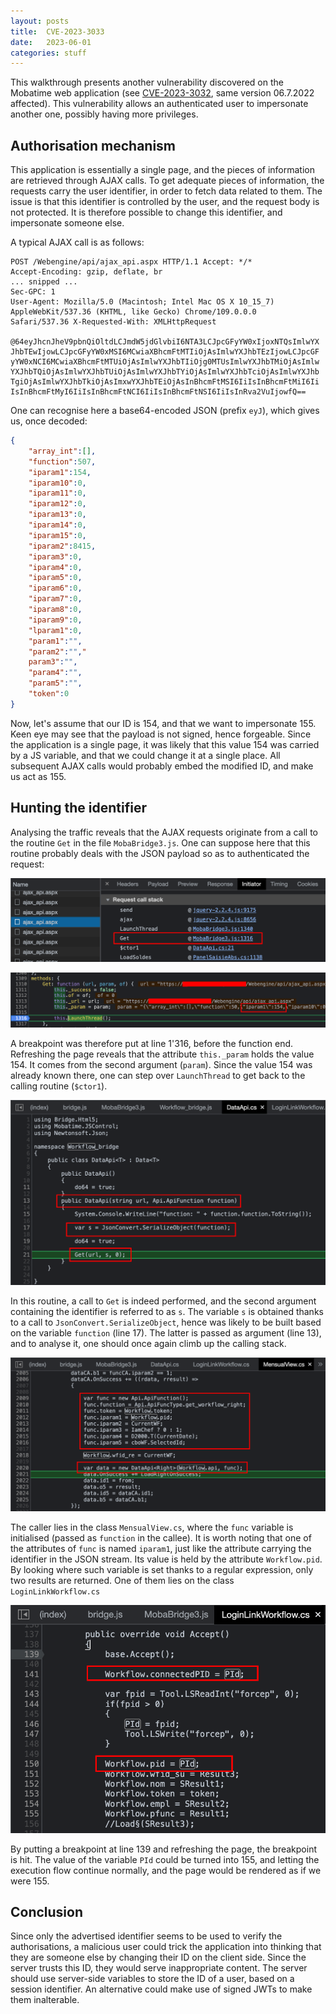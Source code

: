 ```yaml
---
layout: posts
title:  CVE-2023-3033
date:   2023-06-01
categories: stuff
---
```


This walkthrough presents another vulnerability discovered on the Mobatime web application (see [CVE-2023-3032](/stuff/2023/06/01/cve-2023-3032.html), same version 06.7.2022 affected). This vulnerability allows an authenticated user to impersonate another one, possibly having more privileges.

## Authorisation mechanism

This application is essentially a single page, and the pieces of information are retrieved through AJAX calls. To get adequate pieces of information, the requests carry the user identifier, in order to fetch data related to them. The issue is that this identifier is controlled by the user, and the request body is not protected. It is therefore possible to change this identifier, and impersonate someone else.

A typical AJAX call is as follows:

```
POST /Webengine/api/ajax_api.aspx HTTP/1.1 Accept: */*
Accept-Encoding: gzip, deflate, br
... snipped ...
Sec-GPC: 1
User-Agent: Mozilla/5.0 (Macintosh; Intel Mac OS X 10_15_7)
AppleWebKit/537.36 (KHTML, like Gecko) Chrome/109.0.0.0
Safari/537.36 X-Requested-With: XMLHttpRequest

@64eyJhcnJheV9pbnQiOltdLCJmdW5jdGlvbiI6NTA3LCJpcGFyYW0xIjoxNTQsImlwYX
JhbTEwIjowLCJpcGFyYW0xMSI6MCwiaXBhcmFtMTIiOjAsImlwYXJhbTEzIjowLCJpcGF
yYW0xNCI6MCwiaXBhcmFtMTUiOjAsImlwYXJhbTIiOjg0MTUsImlwYXJhbTMiOjAsImlw
YXJhbTQiOjAsImlwYXJhbTUiOjAsImlwYXJhbTYiOjAsImlwYXJhbTciOjAsImlwYXJhb
TgiOjAsImlwYXJhbTkiOjAsImxwYXJhbTEiOjAsInBhcmFtMSI6IiIsInBhcmFtMiI6Ii
IsInBhcmFtMyI6IiIsInBhcmFtNCI6IiIsInBhcmFtNSI6IiIsInRva2VuIjowfQ==
```

One can recognise here a base64-encoded JSON (prefix `eyJ`), which gives us, once decoded:

```json
{
    "array_int":[],
    "function":507,
    "iparam1":154,
    "iparam10":0,
    "iparam11":0,
    "iparam12":0,
    "iparam13":0,
    "iparam14":0,
    "iparam15":0,
    "iparam2":8415,
    "iparam3":0,
    "iparam4":0,
    "iparam5":0,
    "iparam6":0,
    "iparam7":0,
    "iparam8":0,
    "iparam9":0,
    "lparam1":0,
    "param1":"",
    "param2":"","
    param3":"",
    "param4":"",
    "param5":"",
    "token":0
}
```

Now, let's assume that our ID is 154, and that we want to impersonate 155. Keen eye may see that the payload is not signed, hence forgeable. Since the application is a single page, it was likely that this value 154 was carried by a JS variable, and that we could change it at a single place. All subsequent AJAX calls would probably embed the modified ID, and make us act as 155.

## Hunting the identifier

Analysing the traffic reveals that the AJAX requests originate from a call to the routine `Get` in the file `MobaBridge3.js`. One can suppose here that this routine probably deals with the JSON payload so as to authenticated the request:

![trace.png](/assets/res/stuff/trace.png)

![debug.png](/assets/res/stuff/debug.png)

A breakpoint was therefore put at line 1'316, before the function end. Refreshing the page reveals that the attribute `this._param` holds the value 154. It comes from the second argument (`param`). Since the value 154 was already known there, one can step over `LaunchThread` to get back to the calling routine (`$ctor1`).

![dataapi.png](/assets/res/stuff/dataapi.png)

In this routine, a call to `Get` is indeed performed, and the second argument containing the identifier is referred to as `s`. The variable `s` is obtained thanks to a call to `JsonConvert.SerializeObject`, hence was likely to be built based on the variable `function` (line 17). The latter is passed as argument (line 13), and to analyse it, one should once again climb up the calling stack.

![dataapi1.png](/assets/res/stuff/dataapi1.png)

The caller lies in the class `MensualView.cs`, where the `func` variable is initialised (passed as `function` in the callee). It is worth noting that one of the attributes of `func` is named `iparam1`, just like the attribute carrying the identifier in the JSON stream. Its value is held by the attribute `Workflow.pid`. By looking where such variable is set thanks to a regular expression, only two results are returned. One of them lies on the class `LoginLinkWorkflow.cs`

![loginlinkworkflow.cs.png](/assets/res/stuff/loginlinkworkflow.cs.png)

By putting a breakpoint at line 139 and refreshing the page, the breakpoint is hit. The value of the variable `PId` could be turned into 155, and letting the execution flow continue normally, and the page would be rendered as if we were 155.

## Conclusion

Since only the advertised identifier seems to be used to verify the authorisations, a malicious user could trick the application into thinking that they are someone else by changing their ID on the client side. Since the server trusts this ID, they would serve inappropriate content. The server should use server-side variables to store the ID of a user, based on a session identifier. An alternative could make use of signed JWTs to make them inalterable.

